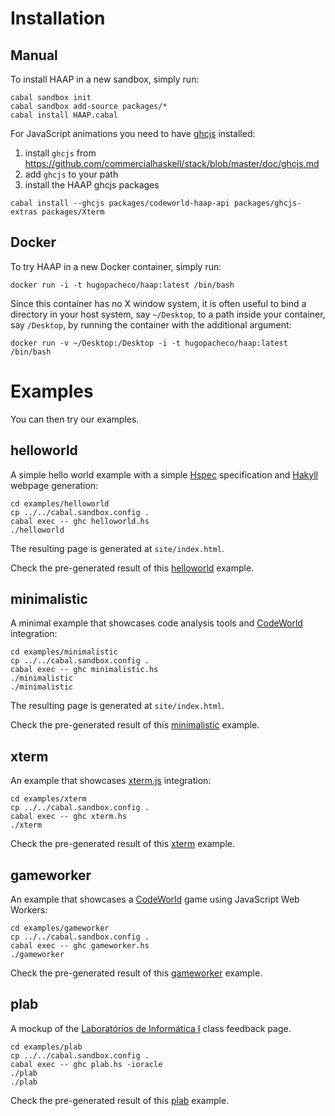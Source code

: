 
# Installation

## Manual

To install HAAP in a new sandbox, simply run:
```
cabal sandbox init
cabal sandbox add-source packages/*
cabal install HAAP.cabal
```

For JavaScript animations you need to have [ghcjs](https://github.com/ghcjs/ghcjs) installed:
1. install `ghcjs` from https://github.com/commercialhaskell/stack/blob/master/doc/ghcjs.md
2. add `ghcjs` to your path
3. install the HAAP ghcjs packages
```
cabal install --ghcjs packages/codeworld-haap-api packages/ghcjs-extras packages/Xterm
```

## Docker

To try HAAP in a new Docker container, simply run:
```
docker run -i -t hugopacheco/haap:latest /bin/bash
```
Since this container has no X window system, it is often useful to bind a directory in your host system, say `~/Desktop`, to a path inside your container, say `/Desktop`, by running the container with the additional argument:
```
docker run -v ~/Desktop:/Desktop -i -t hugopacheco/haap:latest /bin/bash
```

# Examples

You can then try our examples.

## helloworld

A simple hello world example with a simple [Hspec](https://hspec.github.io/) specification and [Hakyll](https://jaspervdj.be/hakyll/) webpage generation:

```
cd examples/helloworld
cp ../../cabal.sandbox.config .
cabal exec -- ghc helloworld.hs
./helloworld
```

The resulting page is generated at `site/index.html`.

Check the pre-generated result of this [helloworld](https://hpacheco.github.io/HAAP/examples/helloworld/site/index.html) example.

## minimalistic

A minimal example that showcases code analysis tools and [CodeWorld](https://github.com/google/codeworld) integration:

```
cd examples/minimalistic
cp ../../cabal.sandbox.config .
cabal exec -- ghc minimalistic.hs
./minimalistic
./minimalistic
```

The resulting page is generated at `site/index.html`.

Check the pre-generated result of this [minimalistic](https://hpacheco.github.io/HAAP/examples/minimalistic/site/index.html) example.

## xterm

An example that showcases [xterm.js](https://xtermjs.org/) integration:

```
cd examples/xterm
cp ../../cabal.sandbox.config .
cabal exec -- ghc xterm.hs
./xterm
```

Check the pre-generated result of this [xterm](https://hpacheco.github.io/HAAP/examples/xterm/site/index.html) example.

## gameworker

An example that showcases a [CodeWorld](https://github.com/google/codeworld) game using JavaScript Web Workers:

```
cd examples/gameworker
cp ../../cabal.sandbox.config .
cabal exec -- ghc gameworker.hs
./gameworker
```

Check the pre-generated result of this [gameworker](https://hpacheco.github.io/HAAP/examples/gameworker/site/index.html) example.

## plab

A mockup of the [Laboratórios de Informática I](https://haslab.github.io/Teaching/LI1/) class feedback page.

```
cd examples/plab
cp ../../cabal.sandbox.config .
cabal exec -- ghc plab.hs -ioracle
./plab
./plab
```

Check the pre-generated result of this [plab](https://hpacheco.github.io/HAAP/examples/plab/site/index.html) example.





